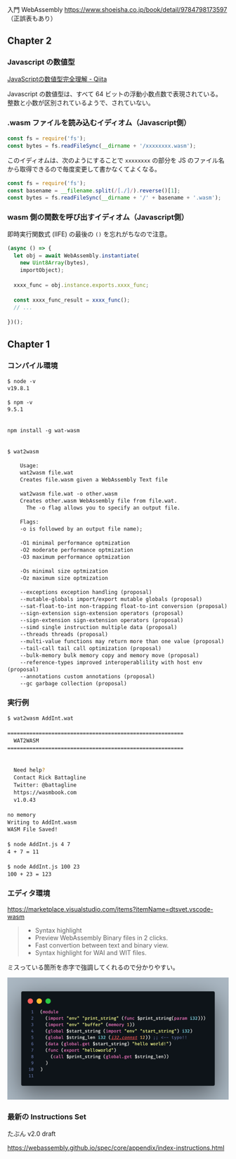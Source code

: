 
入門 WebAssembly https://www.shoeisha.co.jp/book/detail/9784798173597
（正誤表もあり）





## Chapter 2


### Javascript の数値型

[JavaScriptの数値型完全理解 - Qiita](https://qiita.com/uhyo/items/f9abb94bcc0374d7ed23)

Javascript の数値型は、すべて 64 ビットの浮動小数点数で表現されている。
整数と小数が区別されているようで、されていない。

### .wasm ファイルを読み込むイディオム（Javascript側）

```js
const fs = require('fs');
const bytes = fs.readFileSync(__dirname + '/xxxxxxxx.wasm');
```

このイディオムは、次のようにすることで `xxxxxxxx` の部分を JS のファイル名から取得できるので毎度変更して書かなくてよくなる。

```js
const fs = require('fs');
const basename = __filename.split(/[./]/).reverse()[1];
const bytes = fs.readFileSync(__dirname + '/' + basename + '.wasm');
```


### wasm 側の関数を呼び出すイディオム（Javascript側）

即時実行関数式 (IIFE) の最後の `()` を忘れがちなので注意。

```js
(async () => {
  let obj = await WebAssembly.instantiate(
    new Uint8Array(bytes),
    importObject);

  xxxx_func = obj.instance.exports.xxxx_func;

  const xxxx_func_result = xxxx_func();
  // ...

})();
```






## Chapter 1

### コンパイル環境

```
$ node -v
v19.8.1

$ npm -v
9.5.1


npm install -g wat-wasm


$ wat2wasm  

    Usage:
    wat2wasm file.wat
    Creates file.wasm given a WebAssembly Text file
  
    wat2wasm file.wat -o other.wasm
    Creates other.wasm WebAssembly file from file.wat.
      The -o flag allows you to specify an output file.
  
    Flags:
    -o is followed by an output file name);

    -O1 minimal performance optmization
    -O2 moderate performance optmization
    -O3 maximum performance optmization

    -Os minimal size optmization
    -Oz maximum size optmization

    --exceptions exception handling (proposal)
    --mutable-globals import/export mutable globals (proposal)
    --sat-float-to-int non-trapping float-to-int conversion (proposal)
    --sign-extension sign-extension operators (proposal)
    --sign-extension sign-extension operators (proposal)
    --simd single instruction multiple data (proposal)
    --threads threads (proposal)
    --multi-value functions may return more than one value (proposal)
    --tail-call tail call optimization (proposal)
    --bulk-memory bulk memory copy and memory move (proposal)
    --reference-types improved interoperablility with host env (proposal)
    --annotations custom annotations (proposal)
    --gc garbage collection (proposal)
```

### 実行例

```sh
$ wat2wasm AddInt.wat 

========================================================
  WAT2WASM
========================================================
  

  Need help?  
  Contact Rick Battagline
  Twitter: @battagline
  https://wasmbook.com
  v1.0.43
  
no memory
Writing to AddInt.wasm
WASM File Saved!

$ node AddInt.js 4 7
4 + 7 = 11

$ node AddInt.js 100 23
100 + 23 = 123

```


### エディタ環境

https://marketplace.visualstudio.com/items?itemName=dtsvet.vscode-wasm

> - Syntax highlight
> - Preview WebAssembly Binary files in 2 clicks.
> - Fast convertion between text and binary view.
> - Syntax highlight for WAI and WIT files.

ミスっている箇所を赤字で強調してくれるので分かりやすい。

![](img/codesnap_typo_error_with_red_color.png)


### 最新の Instructions Set

たぶん v2.0 draft

https://webassembly.github.io/spec/core/appendix/index-instructions.html


